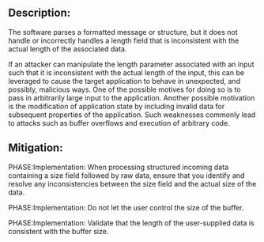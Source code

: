 ## Description:

The software parses a formatted message or structure, but it does not handle or incorrectly handles a length field that is inconsistent with the actual length of the associated data.

If an attacker can manipulate the length parameter associated with an input such that it is inconsistent with the actual length of the input, this can be leveraged to cause the target application to behave in unexpected, and possibly, malicious ways. One of the possible motives for doing so is to pass in arbitrarily large input to the application. Another possible motivation is the modification of application state by including invalid data for subsequent properties of the application. Such weaknesses commonly lead to attacks such as buffer overflows and execution of arbitrary code.

## Mitigation:


PHASE:Implementation:
When processing structured incoming data containing a size field followed by raw data, ensure that you identify and resolve any inconsistencies between the size field and the actual size of the data.

PHASE:Implementation:
Do not let the user control the size of the buffer.

PHASE:Implementation:
Validate that the length of the user-supplied data is consistent with the buffer size.

